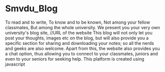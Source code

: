 # Smvdu_Blog
To read and to write,
To know and to be known,
Not among your fellow classmates,
But among the whole university.
We present you your very own university's blog site,
//URL of the website
This blog will not only let you post your thoughts, images etc on the blog,
but will also provide you a specific section for sharing and downloading your notes;
so all the nerds and geeks are also welcome.
Apart from this, the website also provides you a chat option,
thus allowing you to connect to your classmates, juniors and even to your seniors for seeking help.
This platform is created using javascript
